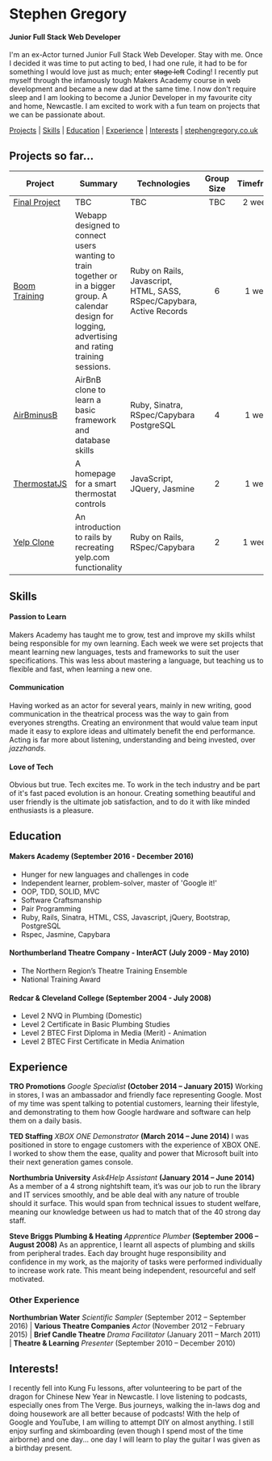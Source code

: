 # Stephen Gregory
#### Junior Full Stack Web Developer

I'm an ex-Actor turned Junior Full Stack Web Developer. Stay with me. Once I decided it was time to put acting to bed, I had one rule, it had to be for something I would love just as much; enter ~~stage left~~ Coding! I recently put myself through the infamously tough Makers Academy course in web development and became a new dad at the same time. I now don't require sleep and I am looking to become a Junior Developer in my favourite city and home, Newcastle. I am excited to work with a fun team on projects that we can be passionate about.

[Projects](#projects) | [Skills](#skills) | [Education](#education) | [Experience](#experience) | [Interests](#interests) | [stephengregory.co.uk](https://stephengregory.co.uk)


## <a name="projects">Projects so far...</a>
| Project   | Summary | Technologies | Group Size | Timeframe |
|---        |---          |---           |:---:       |:---:             |
| [Final Project](address) | TBC | TBC | TBC | 2 weeks |
| [Boom Training](https://github.com/stejgregory/boom_training_webapp.git) | Webapp designed to connect users wanting to train together or in a bigger group. A calendar design for logging, advertising and rating training sessions. | Ruby on Rails, Javascript, HTML, SASS, RSpec/Capybara, Active Records | 6 | 1 week |
| [AirBminusB](https://github.com/stejgregory/Airbminusb.git) | AirBnB clone to learn a basic framework and database skills | Ruby, Sinatra, RSpec/Capybara PostgreSQL | 4 | 1 week |
| [ThermostatJS](https://github.com/stejgregory/thermostat_js.git) | A homepage for a smart thermostat controls | JavaScript, JQuery, Jasmine | 2 | 1 week |
| [Yelp Clone](https://github.com/stejgregory/yelp_clone.git) | An introduction to rails by recreating yelp.com functionality | Ruby on Rails, RSpec/Capybara | 2 | 1 weeks |

## <a name="skills">Skills</a>

#### Passion to Learn
Makers Academy has taught me to grow, test and improve my skills whilst being responsible for my own learning. Each week we were set projects that meant learning new languages, tests and frameworks to suit the user specifications. This was less about mastering a language, but teaching us to flexible and fast, when learning a new one.

#### Communication
Having worked as an actor for several years, mainly in new writing, good communication in the theatrical process was the way to gain from everyones strengths. Creating an environment that would value team input made it easy to explore ideas and ultimately benefit the end performance. Acting is far more about listening, understanding and being invested, over *jazzhands*.

#### Love of Tech
Obvious but true. Tech excites me. To work in the tech industry and be part of it's fast paced evolution is an honour. Creating something beautiful and user friendly is the ultimate job satisfaction, and to do it with like minded enthusiasts is a pleasure.


## <a name="education">Education</a>
#### Makers Academy (September 2016 - December 2016)

- Hunger for new languages and challenges in code
- Independent learner, problem-solver, master of 'Google it!'
- OOP, TDD, SOLID, MVC
- Software Craftsmanship
- Pair Programming
- Ruby, Rails, Sinatra, HTML, CSS, Javascript, jQuery, Bootstrap, PostgreSQL
- Rspec, Jasmine, Capybara

#### Northumberland Theatre Company - InterACT (July 2009 - May 2010)

- The Northern Region’s Theatre Training Ensemble
- National Training Award

#### Redcar & Cleveland College (September 2004 - July 2008)

- Level 2 NVQ in Plumbing (Domestic)
- Level 2 Certificate in Basic Plumbing Studies
- Level 2 BTEC First Diploma in Media (Merit) - Animation
- Level 2 BTEC First Certificate in Media Animation


## <a name="experience">Experience</a>

**TRO Promotions** *Google Specialist* **(October 2014 – January 2015)**
Working in stores, I was an ambassador and friendly face representing Google. Most of my time was spent talking to potential customers, learning their lifestyle, and demonstrating to them how Google hardware and software can help them on a daily basis.

**TED Staffing** *XBOX ONE Demonstrator* **(March 2014 – June 2014)**
I was positioned in store to engage customers with the experience of XBOX ONE. I worked to show them the ease, quality and power that Microsoft built into their next generation games console.

**Northumbria University** *Ask4Help Assistant* **(January 2014 – June 2014)**
As a member of a 4 strong nightshift team, it’s was our job to run the library and IT services smoothly, and be able deal with any nature of trouble should it surface. This would span from technical issues to student welfare, meaning our knowledge between us had to match that of the 40 strong day staff.

**Steve Briggs Plumbing & Heating** *Apprentice Plumber* **(September 2006 – August 2008)**
As an apprentice, I learnt all aspects of plumbing and skills from peripheral trades. Each day brought huge responsibility and confidence in my work, as the majority of tasks were performed individually to increase work rate. This meant being independent, resourceful and self motivated.

### Other Experience
**Northumbrian Water** *Scientific Sampler* (September 2012 – September 2016) |
**Various Theatre Companies** *Actor* (November 2012 – February 2015) |
**Brief Candle Theatre** *Drama Facilitator* (January 2011 – March 2011) |
**Theatre & Learning** *Presenter* (September 2010 – December 2010)



## <a name="interests">Interests!</a>

I recently fell into Kung Fu lessons, after volunteering to be part of the dragon for Chinese New Year in Newcastle. I love listening to podcasts, especially ones from The Verge. Bus journeys, walking the in-laws dog and doing housework are all better because of podcasts! With the help of Google and YouTube, I am willing to attempt DIY on almost anything. I still enjoy surfing and skimboarding (even though I spend most of the time airborne) and one day... one day I will learn to play the guitar I was given as a birthday present.
